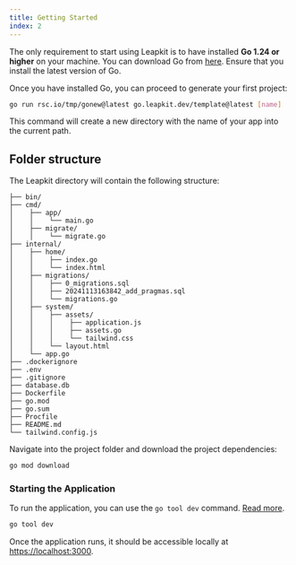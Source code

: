 ```yaml
---
title: Getting Started
index: 2
---
```


The only requirement to start using Leapkit is to have installed **Go 1.24 or higher** on your machine. You can download Go from [here](https://golang.org/dl/). Ensure that you install the latest version of Go.

Once you have installed Go, you can proceed to generate your first project:

```sh
go run rsc.io/tmp/gonew@latest go.leapkit.dev/template@latest [name]
```

This command will create a new directory with the name of your app into the current path.

## Folder structure

The Leapkit directory will contain the following structure:

```text
├── bin/
├── cmd/
│    ├── app/
│    │    └── main.go
│    ├── migrate/
│    │    └── migrate.go
├── internal/
│    ├── home/
│    │    ├── index.go
│    │    └── index.html
│    ├── migrations/
│    │    ├── 0_migrations.sql
│    │    ├── 20241113163842_add_pragmas.sql
│    │    └── migrations.go
│    ├── system/
│    │    ├── assets/
│    │    │    ├── application.js
│    │    │    ├── assets.go
│    │    │    └── tailwind.css
│    │    └── layout.html
│    └── app.go
├── .dockerignore
├── .env
├── .gitignore
├── database.db
├── Dockerfile
├── go.mod
├── go.sum
├── Procfile
├── README.md
└── tailwind.config.js
```

Navigate into the project folder and download the project dependencies:

```sh
go mod download
```

### Starting the Application

To run the application, you can use the `go tool dev` command. [Read more](/tools/serve.html).

```sh
go tool dev
```

Once the application runs, it should be accessible locally at [https://localhost:3000](https://localhost:3000).
